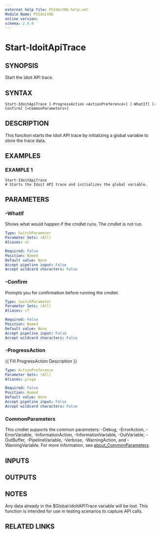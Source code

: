 ```yaml
---
external help file: PSIdoitNG-help.xml
Module Name: PSIdoitNG
online version:
schema: 2.0.0
---
```


# Start-IdoitApiTrace

## SYNOPSIS
Start the Idoit API trace.

## SYNTAX

```
Start-IdoitApiTrace [-ProgressAction <ActionPreference>] [-WhatIf] [-Confirm] [<CommonParameters>]
```

## DESCRIPTION
This function starts the Idoit API trace by initializing a global variable to store the trace data.

## EXAMPLES

### EXAMPLE 1
```
Start-IdoitApiTrace
# Starts the Idoit API trace and initializes the global variable.
```

## PARAMETERS

### -WhatIf
Shows what would happen if the cmdlet runs.
The cmdlet is not run.

```yaml
Type: SwitchParameter
Parameter Sets: (All)
Aliases: wi

Required: False
Position: Named
Default value: None
Accept pipeline input: False
Accept wildcard characters: False
```

### -Confirm
Prompts you for confirmation before running the cmdlet.

```yaml
Type: SwitchParameter
Parameter Sets: (All)
Aliases: cf

Required: False
Position: Named
Default value: None
Accept pipeline input: False
Accept wildcard characters: False
```

### -ProgressAction
{{ Fill ProgressAction Description }}

```yaml
Type: ActionPreference
Parameter Sets: (All)
Aliases: proga

Required: False
Position: Named
Default value: None
Accept pipeline input: False
Accept wildcard characters: False
```

### CommonParameters
This cmdlet supports the common parameters: -Debug, -ErrorAction, -ErrorVariable, -InformationAction, -InformationVariable, -OutVariable, -OutBuffer, -PipelineVariable, -Verbose, -WarningAction, and -WarningVariable. For more information, see [about_CommonParameters](http://go.microsoft.com/fwlink/?LinkID=113216).

## INPUTS

## OUTPUTS

## NOTES
Any data already in the $Global:IdoItAPITrace variable will be lost.
This function is intended for use in testing scenarios to capture API calls.

## RELATED LINKS
